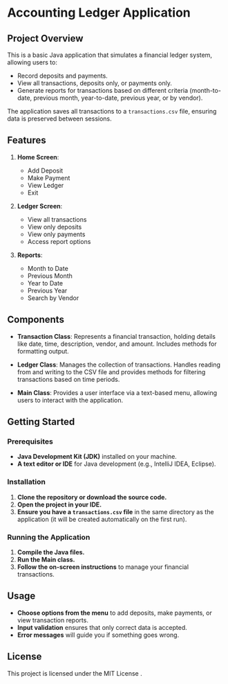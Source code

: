 # **Accounting Ledger Application**

## **Project Overview**

This is a basic Java application that simulates a financial ledger system, allowing users to:
- Record deposits and payments.
- View all transactions, deposits only, or payments only.
- Generate reports for transactions based on different criteria (month-to-date, previous month, year-to-date, previous year, or by vendor).

The application saves all transactions to a `transactions.csv` file, ensuring data is preserved between sessions.

## **Features**

1. **Home Screen**:
   - Add Deposit
   - Make Payment
   - View Ledger
   - Exit

2. **Ledger Screen**:
   - View all transactions
   - View only deposits
   - View only payments
   - Access report options

3. **Reports**:
   - Month to Date
   - Previous Month
   - Year to Date
   - Previous Year
   - Search by Vendor

## **Components**

- **Transaction Class**: Represents a financial transaction, holding details like date, time, description, vendor, and amount. Includes methods for formatting output.

- **Ledger Class**: Manages the collection of transactions. Handles reading from and writing to the CSV file and provides methods for filtering transactions based on time periods.

- **Main Class**: Provides a user interface via a text-based menu, allowing users to interact with the application.

## **Getting Started**

### **Prerequisites**
- **Java Development Kit (JDK)** installed on your machine.
- **A text editor or IDE** for Java development (e.g., IntelliJ IDEA, Eclipse).

### **Installation**
1. **Clone the repository or download the source code.**
2. **Open the project in your IDE.**
3. **Ensure you have a `transactions.csv` file** in the same directory as the application (it will be created automatically on the first run).

### **Running the Application**
1. **Compile the Java files.**
2. **Run the Main class.**
3. **Follow the on-screen instructions** to manage your financial transactions.

## **Usage**
- **Choose options from the menu** to add deposits, make payments, or view transaction reports.
- **Input validation** ensures that only correct data is accepted.
- **Error messages** will guide you if something goes wrong.


## **License**
This project is licensed under the MIT License .



